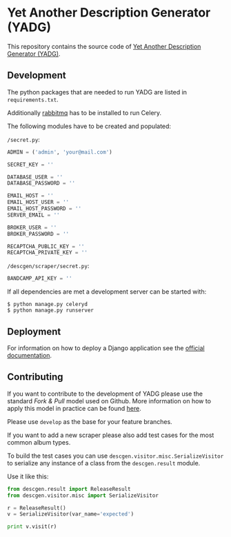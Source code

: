 Yet Another Description Generator (YADG)
========================================

This repository contains the source code of [Yet Another Description Generator (YADG)](https://yadg.cc).

Development
-----------

The python packages that are needed to run YADG are listed in `requirements.txt`.

Additionally [rabbitmq](http://www.rabbitmq.com/) has to be installed to run Celery.

The following modules have to be created and populated:

`/secret.py`:

```python
ADMIN = ('admin', 'your@mail.com')

SECRET_KEY = ''

DATABASE_USER = ''
DATABASE_PASSWORD = ''

EMAIL_HOST = ''
EMAIL_HOST_USER = ''
EMAIL_HOST_PASSWORD = ''
SERVER_EMAIL = ''

BROKER_USER = ''
BROKER_PASSWORD = ''

RECAPTCHA_PUBLIC_KEY = ''
RECAPTCHA_PRIVATE_KEY = ''
```

`/descgen/scraper/secret.py`:

```python
BANDCAMP_API_KEY = ''
```

If all dependencies are met a development server can be started with:

    $ python manage.py celeryd
    $ python manage.py runserver

Deployment
----------

For information on how to deploy a Django application see the [official documentation](https://docs.djangoproject.com/en/dev/howto/deployment/).

Contributing
------------

If you want to contribute to the development of YADG please use the standard *Fork & Pull* model used on Github. More information on how to apply this model in practice can be found [here](https://help.github.com/articles/using-pull-requests/).

Please use `develop` as the base for your feature branches.

If you want to add a new scraper please also add test cases for the most common album types.

To build the test cases you can use `descgen.visitor.misc.SerializeVisitor` to serialize any instance of a class from the `descgen.result` module.

Use it like this:

```python
from descgen.result import ReleaseResult
from descgen.visitor.misc import SerializeVisitor

r = ReleaseResult()
v = SerializeVisitor(var_name='expected')

print v.visit(r)
```